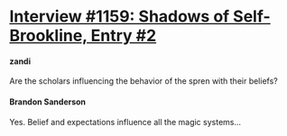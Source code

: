 # [Interview #1159: Shadows of Self-Brookline, Entry #2](https://www.theoryland.com/intvmain.php?i=1159#2)

#### zandi

Are the scholars influencing the behavior of the spren with their beliefs?

#### Brandon Sanderson

Yes. Belief and expectations influence all the magic systems...

